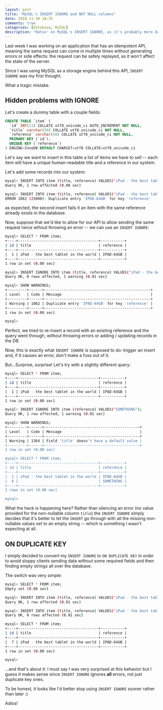 ```yaml
---
layout: post
title: "MySQL's INSERT IGNORE and NOT NULL columns"
date: 2018-11-30 18:35
comments: true
categories: [database, MySQL]
description: "Hatin' on MySQL's INSERT IGNORE, as it's probably more dangerous than you think."
---
```


Last week I was working on an application that has an idempotent
API, meaning the same request can come in multiple times without
generating errors or side effects: the request can be safely
replayed, as it won't affect the state of the server.

Since I was using MySQL as a storage engine behind this API, `INSERT IGNORE`
was my first thought.

What a tragic mistake.

<!-- more -->

## Hidden problems with IGNORE

Let's create a dummy table with a couple fields:

``` sql
CREATE TABLE `item` (
  `id` INT(11) COLLATE utf8_unicode_ci AUTO_INCREMENT NOT NULL,
  `title` varchar(50) COLLATE utf8_unicode_ci NOT NULL,
  `reference` varchar(50) COLLATE utf8_unicode_ci NOT NULL,
  PRIMARY KEY (`id`),
  UNIQUE KEY (`reference`)
) ENGINE=InnoDB DEFAULT CHARSET=utf8 COLLATE=utf8_unicode_ci
```

Let's say we want to insert in this table a list of items
we have to sell -- each item will have a unique human-readable
title and a reference in our system.

Let's add some records into our system:

``` sh
mysql> INSERT INTO item (title, reference) VALUES("iPad - the best tablet in the world", "IPAD-64GB");
Query OK, 1 row affected (0.00 sec)

mysql> INSERT INTO item (title, reference) VALUES("iPad - the best tablet in the world", "IPAD-64GB");
ERROR 1062 (23000): Duplicate entry 'IPAD-64GB' for key 'reference'
```

as expected, the second insert fails it an item with the same reference already
exists in the database.

Now, suppose that we'd like to allow for our API to allow sending the
same request twice wthout throwing an error -- we can use
an `INSERT IGNORE`:

``` sh
mysql> SELECT * FROM item;
+----+-------------------------------------+-----------+
| id | title                               | reference |
+----+-------------------------------------+-----------+
|  1 | iPad - the best tablet in the world | IPAD-64GB |
+----+-------------------------------------+-----------+
1 row in set (0.00 sec)

mysql> INSERT IGNORE INTO item (title, reference) VALUES("iPad - the best tablet in the world", "IPAD-64GB");
Query OK, 0 rows affected, 1 warning (0.01 sec)

mysql> SHOW WARNINGS;
+---------+------+-------------------------------------------------+
| Level   | Code | Message                                         |
+---------+------+-------------------------------------------------+
| Warning | 1062 | Duplicate entry 'IPAD-64GB' for key 'reference' |
+---------+------+-------------------------------------------------+
1 row in set (0.00 sec)

mysql> 
```

Perfect, we tried to re-insert a record with an existing reference
and the query went through, without throwing errors or adding / updating
records in the DB.

Now, this is exactly what `INSERT IGNORE` is supposed to do: trigger an
insert and, if it causes an error, don't make a fuss out of it.

But...Surprise, surprise! Let's try with a slightly different query:

``` sh
mysql> SELECT * FROM item;
+----+-------------------------------------+-----------+
| id | title                               | reference |
+----+-------------------------------------+-----------+
|  1 | iPad - the best tablet in the world | IPAD-64GB |
+----+-------------------------------------+-----------+
1 row in set (0.00 sec)

mysql> INSERT IGNORE INTO item (reference) VALUES("SOMETHING");
Query OK, 1 row affected, 1 warning (0.01 sec)

mysql> SHOW WARNINGS;
+---------+------+--------------------------------------------+
| Level   | Code | Message                                    |
+---------+------+--------------------------------------------+
| Warning | 1364 | Field 'title' doesn't have a default value |
+---------+------+--------------------------------------------+
1 row in set (0.00 sec)

mysql> SELECT * FROM item;
+----+-------------------------------------+-----------+
| id | title                               | reference |
+----+-------------------------------------+-----------+
|  1 | iPad - the best tablet in the world | IPAD-64GB |
|  6 |                                     | SOMETHING |
+----+-------------------------------------+-----------+
2 rows in set (0.00 sec)

mysql> 
```

What the heck is happening here? Rather than silencing an error
(no value provided for the non-nullable column `title`) the
`INSERT IGNORE` simply decides that it's better to let the `INSERT`
go through with all the missing non-nullable values set to an empty
string -- which is something I wasn't expecting at all.

## ON DUPLICATE KEY

I simply decided to convert my `INSERT IGNORE`
to `ON DUPLICATE KEY` in order to avoid sloppy clients
sending data without some required fields and then
finding empty strings all over the database.

The switch was very simple:

``` sh
mysql> SELECT * FROM item;
Empty set (0.00 sec)

mysql> INSERT INTO item (title, reference) VALUES("iPad - the best tablet in the world", "IPAD-64GB") ON DUPLICATE KEY UPDATE id  = id;
Query OK, 1 row affected (0.01 sec)

mysql> INSERT INTO item (title, reference) VALUES("iPad - the best tablet in the world", "IPAD-64GB") ON DUPLICATE KEY UPDATE id  = id;
Query OK, 0 rows affected (0.01 sec)

mysql> SELECT * FROM item;
+----+-------------------------------------+-----------+
| id | title                               | reference |
+----+-------------------------------------+-----------+
|  7 | iPad - the best tablet in the world | IPAD-64GB |
+----+-------------------------------------+-----------+
1 row in set (0.00 sec)

mysql> 
```

...and that's about it: I must say I was very surprised at this behavior
but I guess it makes sense since `INSERT IGNORE` ignores **all** errors,
not just duplicate key ones.

To be honest, it looks like I'd better stop using `INSERT IGNORE`
sooner rather than later :)

Adios!